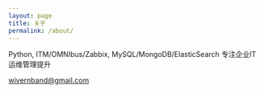 ```yaml
---
layout: page
title: 关于
permalink: /about/
---
```


Python, ITM/OMNIbus/Zabbix, MySQL/MongoDB/ElasticSearch 专注企业IT运维管理提升

[wivernband@gmail.com](mailto:wivernband@gmail.com)
